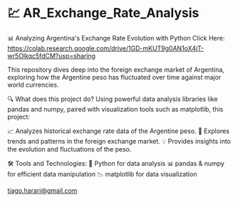 # 💹 AR_Exchange_Rate_Analysis 

📊 Analyzing Argentina's Exchange Rate Evolution with Python
Click Here: 
https://colab.research.google.com/drive/1GD-mKUT9g0AN1oX4jT-wr5Olkqc5fdCM?usp=sharing

This repository dives deep into the foreign exchange market of Argentina, exploring how the Argentine peso has fluctuated over time against major world currencies.

🔍 What does this project do?
Using powerful data analysis libraries like pandas and numpy, paired with visualization tools such as matplotlib, this project:

📈 Analyzes historical exchange rate data of the Argentine peso.
🔎 Explores trends and patterns in the foreign exchange market.
💡 Provides insights into the evolution and fluctuations of the peso.

🛠️ Tools and Technologies:
🐍 Python for data analysis
📊 pandas & numpy for efficient data manipulation
📉 matplotlib for data visualization

tiago.harari@gmail.com
